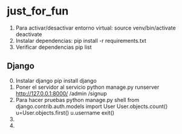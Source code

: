 # just_for_fun

1.  Para activar/desactivar entorno virtual:
        source venv/bin/activate
        deactivate 
2.  Instalar dependencias:
        pip install -r requirements.txt
3.  Verificar dependencias
        pip list

## Django
0. Instalar django
        pip install django
1. Poner el servidor al servicio
        python manage.py runserver
        http://127.0.0.1:8000/
                            /admin
                            /signup
2.  Para hacer pruebas
        python manage.py shell
            from django.contrib.auth.models import User
            User.objects.count()
            u=User.objects.first()
            u.username
            exit()
3.
4.

